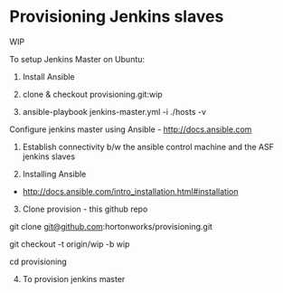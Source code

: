 Provisioning Jenkins slaves
===========================
WIP

To setup Jenkins Master on Ubuntu:

1) Install Ansible 

2) clone & checkout provisioning.git:wip 

3) ansible-playbook jenkins-master.yml -i ./hosts -v 




Configure jenkins master using Ansible - http://docs.ansible.com 

1) Establish connectivity b/w the ansible control machine and the ASF jenkins slaves

2) Installing Ansible 

* http://docs.ansible.com/intro_installation.html#installation

3) Clone provision - this github repo

git clone git@github.com:hortonworks/provisioning.git

git checkout -t origin/wip -b wip

cd provisioning

4) To provision jenkins master

